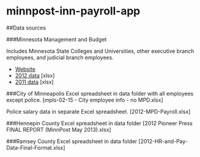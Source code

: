 minnpost-inn-payroll-app
========================

##Data sources

###Minnesota Management and Budget

Includes Minnesota State Colleges and Universities, other executive branch employees, and judicial branch employees.

-	[Website]("http://www.beta.mmb.state.mn.us/salary-data")
-	[2012 data]("http://www.beta.mmb.state.mn.us/data/media/excel2012.xlsx") [xlsx]
-	[2011 data]("http://www.beta.mmb.state.mn.us/data/media/excel2011.xlsx") [xlsx]

###City of Minneapolis
Excel spreadsheet in data folder with all employees except police. [mpls-02-15 - City employee info - no MPD.xlsx]

Police salary data in separate Excel spreadsheet. [2012-MPD-Payroll.xlsx]

###Hennepin County
Excel spreadsheet in data folder [2012 Pioneer Press FINAL REPORT (MinnPost May 2013).xlsx]

###Ramsey County
Excel spreadsheet in data folder [2012-HR-and-Pay-Data-Final-Format.xlsx]
